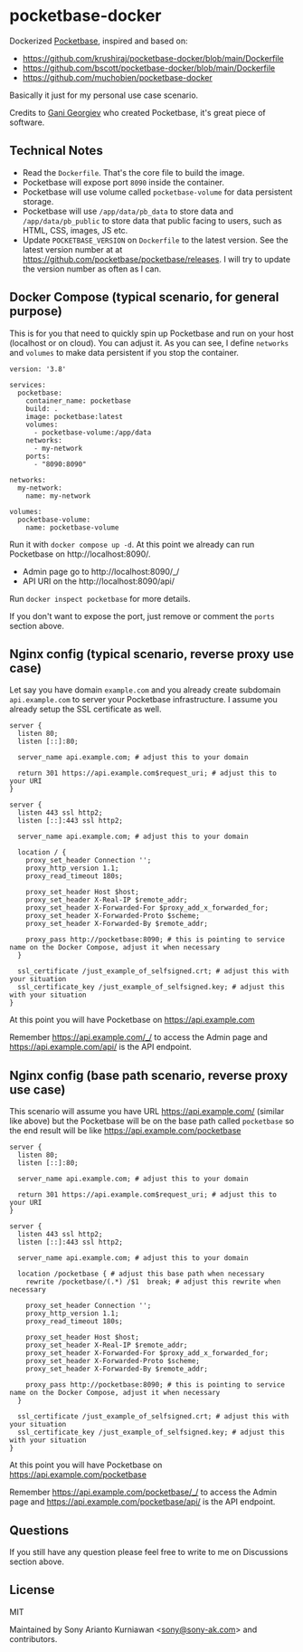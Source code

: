 # pocketbase-docker

Dockerized [Pocketbase](https://github.com/pocketbase/pocketbase), inspired and based on:

- https://github.com/krushiraj/pocketbase-docker/blob/main/Dockerfile
- https://github.com/bscott/pocketbase-docker/blob/main/Dockerfile
- https://github.com/muchobien/pocketbase-docker

Basically it just for my personal use case scenario.

Credits to [Gani Georgiev](https://github.com/ganigeorgiev) who created Pocketbase, it's great piece of software.

## Technical Notes

- Read the `Dockerfile`. That's the core file to build the image.
- Pocketbase will expose port `8090` inside the container.
- Pocketbase will use volume called `pocketbase-volume` for data persistent storage.
- Pocketbase will use `/app/data/pb_data` to store data and `/app/data/pb_public` to store data that public facing to users, such as HTML, CSS, images, JS etc. 
- Update `POCKETBASE_VERSION` on `Dockerfile` to the latest version. See the latest version number at at https://github.com/pocketbase/pocketbase/releases. I will try to update the version number as often as I can.

## Docker Compose (typical scenario, for general purpose)

This is for you that need to quickly spin up Pocketbase and run on your host (localhost or on cloud). You can adjust it. As you can see, I define `networks` and `volumes` to make data persistent if you stop the container.

```
version: '3.8'

services:
  pocketbase:
    container_name: pocketbase
    build: .
    image: pocketbase:latest
    volumes:
      - pocketbase-volume:/app/data
    networks:
      - my-network
    ports:
      - "8090:8090"

networks:
  my-network:
    name: my-network

volumes:
  pocketbase-volume:
    name: pocketbase-volume
```

Run it with `docker compose up -d`. At this point we already can run Pocketbase on http://localhost:8090/.
- Admin page go to http://localhost:8090/_/
- API URI on the http://localhost:8090/api/

Run `docker inspect pocketbase` for more details.

If you don't want to expose the port, just remove or comment the `ports` section above.

## Nginx config (typical scenario, reverse proxy use case)

Let say you have domain `example.com` and you already create subdomain `api.example.com` to server your Pocketbase infrastructure. I assume you already setup the SSL certificate as well.

```
server {
  listen 80;
  listen [::]:80;
  
  server_name api.example.com; # adjust this to your domain

  return 301 https://api.example.com$request_uri; # adjust this to your URI
}

server {
  listen 443 ssl http2;
  listen [::]:443 ssl http2;

  server_name api.example.com; # adjust this to your domain

  location / {
    proxy_set_header Connection '';
    proxy_http_version 1.1;
    proxy_read_timeout 180s;

    proxy_set_header Host $host;
    proxy_set_header X-Real-IP $remote_addr;
    proxy_set_header X-Forwarded-For $proxy_add_x_forwarded_for;
    proxy_set_header X-Forwarded-Proto $scheme;
    proxy_set_header X-Forwarded-By $remote_addr;

    proxy_pass http://pocketbase:8090; # this is pointing to service name on the Docker Compose, adjust it when necessary
  }

  ssl_certificate /just_example_of_selfsigned.crt; # adjust this with your situation
  ssl_certificate_key /just_example_of_selfsigned.key; # adjust this with your situation
}
```

At this point you will have Pocketbase on https://api.example.com

Remember https://api.example.com/_/ to access the Admin page and https://api.example.com/api/ is the API endpoint.

## Nginx config (base path scenario, reverse proxy use case)

This scenario will assume you have URL https://api.example.com/ (similar like above) but the Pocketbase will be on the base path called `pocketbase` so the end result will be like https://api.example.com/pocketbase

```
server {
  listen 80;
  listen [::]:80;
  
  server_name api.example.com; # adjust this to your domain

  return 301 https://api.example.com$request_uri; # adjust this to your URI
}

server {
  listen 443 ssl http2;
  listen [::]:443 ssl http2;

  server_name api.example.com; # adjust this to your domain

  location /pocketbase { # adjust this base path when necessary
    rewrite /pocketbase/(.*) /$1  break; # adjust this rewrite when necessary

    proxy_set_header Connection '';
    proxy_http_version 1.1;
    proxy_read_timeout 180s;

    proxy_set_header Host $host;
    proxy_set_header X-Real-IP $remote_addr;
    proxy_set_header X-Forwarded-For $proxy_add_x_forwarded_for;
    proxy_set_header X-Forwarded-Proto $scheme;
    proxy_set_header X-Forwarded-By $remote_addr;

    proxy_pass http://pocketbase:8090; # this is pointing to service name on the Docker Compose, adjust it when necessary
  }

  ssl_certificate /just_example_of_selfsigned.crt; # adjust this with your situation
  ssl_certificate_key /just_example_of_selfsigned.key; # adjust this with your situation
}
```

At this point you will have Pocketbase on https://api.example.com/pocketbase

Remember https://api.example.com/pocketbase/_/ to access the Admin page and https://api.example.com/pocketbase/api/ is the API endpoint.

## Questions

If you still have any question please feel free to write to me on Discussions section above.

## License

MIT

Maintained by Sony Arianto Kurniawan <<sony@sony-ak.com>> and contributors.
